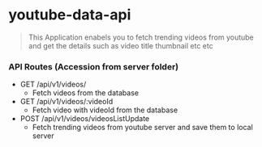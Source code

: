# youtube-data-api
> This Application enabels you to fetch trending videos from youtube and get the details such as video title thumbnail etc etc

### API Routes (Accession from server folder)
- GET /api/v1/videos/ 
   - Fetch videos from the database
- GET /api/v1/videos/:videoId 
   - Fetch video with videoId from the database
- POST /api/v1/videos/videosListUpdate  
   - Fetch trending videos from youtube server and save them to local server
   
